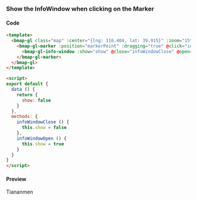 <template lang="md">

# Marker Overlay

`BmMarker`

## Instance Properties

|name|type|default|description|
|------|-----|-----|----|
|position|Point||The position of the marker.|
|offset|Size||The offset of the marker.|
|icon|Icon||The marker icon.|
|massClear|Boolean|true|Whether remove this overlay or not when `map.clearOverlays` is called.|
|dragging|Boolean|false|Allow to drag on the map.|
|clicking|Boolean|true|Allow to click on the map.|
|raiseOnDrag|Boolean|false|Enable the raising effect when dragging the marker.|
|draggingCursor|String||Set the cursor of marker when dragging it.|
|rotation|Number||Rotation degree.|
|shadow|Icon||Shadow icon.|
|title|String||The title of the marker.|
|label|Label||The label of the marker.|
|animation|String||Animation effects.|
|top|Boolean|false|Set whether the marker is at the top of others.|
|zIndex|Number|0|Set z-index of the marker.|

## Events

|name|parameter|description|
|------|----|----|
|click|event{type, target}|Triggers when clicking on the marker.|
|dblclick|event{type, target, point,pixel}|Triggers when double clicking on the marker.|
|mousedown|event{type, target, point,pixel}|Triggers when press down the mouse on the marker.|
|mouseup|event{type, target, point,pixel}|Triggers when release the mouse on the marker.|
|mouseout|event{type, target, point,pixel}|Triggers when mouse pointer move out of the marker.|
|mouseover|event{type, target, point,pixel}|Triggers when mouse pointer move over the marker.|
|remove|event{type, target}|Triggers when the marker is removed.|
|infowindowclose|event{type, target}|Triggers when the info window is closed on the marker.|
|infowindowopen|event{type, target}|Triggers when the info window is opend on the marker.|
|dragstart|event{type, target}|Triggers when the drag start on the marker.|
|dragging|event{type, target, pixel, point}|Triggers when dragging the marker.|
|dragend|event{type, target, pixel, point}|Triggers when the drag is over.|
|rightclick|event{type, target}|Triggers when right click on the marker.|


## Examples

### Draggable Bouncing Marker with Label

#### Code

```html
<template>
  <bmap-gl class="map" :center="{lng: 116.404, lat: 39.915}" :zoom="15">
    <bmap-gl-marker :position="{lng: 116.404, lat: 39.915}" :dragging="true" animation="BMAP_ANIMATION_BOUNCE">
      <bmap-gl-label content="Tiananmen" :labelStyle="{color: 'red', fontSize : '24px'}" :offset="{width: -35, height: 30}"/>
    </bmap-gl-marker>
  </bmap-gl>
</template>
```

#### Preview
<doc-preview>
  <bmap-gl class="map" :center="{lng: 116.404, lat: 39.915}" :zoom="15">
    <bmap-gl-marker :position="markerPoint" :dragging="true" animation="BMAP_ANIMATION_BOUNCE">
      <bmap-gl-label content="Tiananmen" :labelStyle="{color: '#f33', fontSize : '12px'}" :offset="{width: -35, height: 30}"/>
    </bmap-gl-marker>
  </bmap-gl>
</doc-preview>

### Custom icon of the marker

#### Code

```html
<template>
  <bmap-gl class="map" :center="{lng: 116.404, lat: 39.915}" :zoom="15">
    <bmap-gl-marker :position="markerPoint" :dragging="true" animation="BMAP_ANIMATION_BOUNCE" :icon="{url: 'http://developer.baidu.com/map/jsdemo/img/fox.gif', size: {width: 300, height: 157}}"></bmap-gl-marker>
  </bmap-gl>
</template>
```

#### Preview
<doc-preview>
  <bmap-gl class="map" :center="{lng: 116.404, lat: 39.915}" :zoom="15">
    <bmap-gl-marker :position="markerPoint" :icon="markerIcon"></bmap-gl-marker>
  </bmap-gl>
</doc-preview>
</template>

### Show the InfoWindow when clicking on the Marker

#### Code

```html
<template>
  <bmap-gl class="map" :center="{lng: 116.404, lat: 39.915}" :zoom="15">
    <bmap-gl-marker :position="markerPoint" :dragging="true" @click="infoWindowOpen">
      <bmap-gl-info-window :show="show" @close="infoWindowClose" @open="infoWindowOpen">Tiananmen</bmap-gl-info-window>
    </bmap-gl-marker>
  </bmap-gl>
</template>

<script>
export default {
  data () {
    return {
      show: false
    }
  },
  methods: {
    infoWindowClose () {
      this.show = false
    },
    infoWindowOpen () {
      this.show = true
    }
  }
}
</script>
```

#### Preview
<doc-preview>
  <bmap-gl class="map" :center="{lng: 116.404, lat: 39.915}" :zoom="15">
    <bmap-gl-marker :position="{lng: 116.404, lat: 39.915}" :dragging="true" @click="infoWindowOpen">
      <bmap-gl-info-window :show="infoWindow.show" @close="infoWindowClose" @open="infoWindowOpen">Tiananmen</bmap-gl-info-window>
    </bmap-gl-marker>
  </bmap-gl>
</doc-preview>


<script>
export default {
  data () {
    return {
      infoWindow: {
        show: true
      },
      markerIcon: {
        url: 'http://developer.baidu.com/map/jsdemo/img/fox.gif',
        size: {width: 300, height: 157}
      },
      markerLabel: {
        content: 'Marker Label',
        opts: {
          offset: {
            width: 20,
            height: -10
          }
        }
      },
      markerPoint: {
        lng: 116.404,
        lat: 39.915
      }
    }
  },
  methods: {
    infoWindowClose () {
      this.infoWindow.show = false
    },
    infoWindowOpen () {
      this.infoWindow.show = true
    }
  }
}
</script>